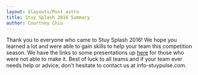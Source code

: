 ```yaml
---
layout: $layouts/Post.astro
title: Stuy Splash 2016 Summary
author: Courtney Chiu
---
```

Thank you to everyone who came to Stuy Splash 2016! We hope you learned a lot and were able to gain skills to help your team this competition season. We have the links to some presentations up [here](/resources/stuysplash2016/) for those who were not able to make it. Best of luck to all teams and if your team ever needs help or advice, don't hesitate to contact us at info-stuypulse.com.
